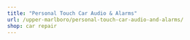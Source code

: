 ```yaml
---
title: "Personal Touch Car Audio & Alarms"
url: /upper-marlboro/personal-touch-car-audio-and-alarms/
shop: car repair
---
```

